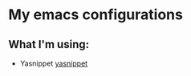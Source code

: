 # My emacs configurations

## What I'm using:

- Yasnippet [yasnippet]

[yasnippet]: http://code.google.com/p/yasnippet/
